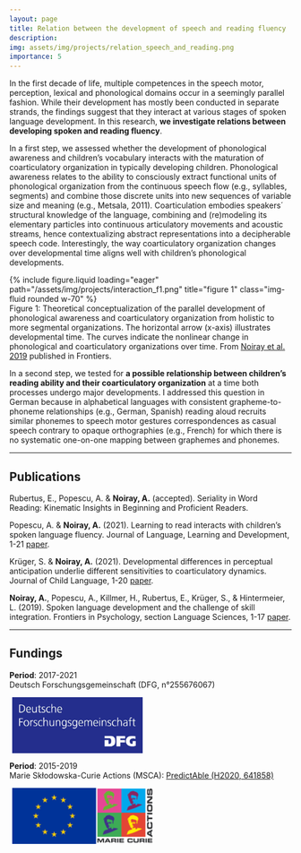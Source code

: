 ```yaml
---
layout: page
title: Relation between the development of speech and reading fluency
description:
img: assets/img/projects/relation_speech_and_reading.png
importance: 5
---
```


In the first decade of life, multiple competences in the speech motor, perception, lexical and phonological domains occur in a seemingly parallel fashion. While their development has mostly been conducted in separate strands, the findings suggest that they interact at various stages of spoken language development. In this research, **we investigate relations between developing spoken and reading fluency**.

In a first step, we assessed whether the development of phonological awareness and children’s vocabulary interacts with the maturation of coarticulatory organization in typically developing children.
Phonological awareness relates to the ability to consciously extract functional units of phonological organization from the continuous speech flow (e.g., syllables, segments) and combine those discrete units into new sequences of variable size and meaning (e.g., Metsala, 2011). Coarticulation embodies speakers´ structural knowledge of the language, combining and (re)modeling its elementary particles into continuous articulatory movements and acoustic streams, hence contextualizing abstract representations into a decipherable speech code. Interestingly, the way coarticulatory organization changes over developmental time aligns well with children’s phonological developments.

<div class="row">
    <div style="max-width:800px; margin:auto;" class="">
        {% include figure.liquid loading="eager" path="/assets/img/projects/interaction_f1.png" title="figure 1"
        class="img-fluid rounded w-70"
        %}
    </div>
</div>
<div class="caption">
    Figure 1: Theoretical conceptualization of the parallel development of phonological awareness and coarticulatory organization from holistic to more segmental organizations. The horizontal arrow (x-axis) illustrates developmental time. The curves indicate the nonlinear change in phonological and coarticulatory organizations over time. From <a href="https://www.frontiersin.org/journals/psychology/articles/10.3389/fpsyg.2019.02777/full?utm_source=Email_to_authors_&utm_medium=Email&utm_content=T1_11.5e1_author&utm_campaign=Email_publication&field=&journalName=Frontiers_in_Psychology&id=470799">Noiray et al. 2019</a> published in Frontiers.
</div>

In a second step, we tested for **a possible relationship between children’s reading ability and their coarticulatory organization** at a time both processes undergo major developments. I addressed this question in German because in alphabetical languages with consistent grapheme-to-phoneme relationships (e.g., German, Spanish) reading aloud recruits similar phonemes to speech motor gestures correspondences as casual speech contrary to opaque orthographies (e.g., French) for which there is no systematic one-on-one mapping between graphemes and phonemes.

---

<!-- Publications -->

## Publications

Rubertus, E., Popescu, A. & **Noiray, A.** (accepted). Seriality in Word Reading: Kinematic Insights in Beginning and Proficient Readers.

Popescu, A. & **Noiray, A.** (2021). Learning to read interacts with children’s spoken language fluency. Journal of Language, Learning and Development, 1-21 [paper](https://www.tandfonline.com/doi/full/10.1080/15475441.2021.1941032?src=).

Krüger, S. & **Noiray, A.** (2021). Developmental differences in perceptual anticipation underlie different sensitivities to coarticulatory dynamics. Journal of Child Language, 1-20 [paper](https://www.cambridge.org/core/journals/journal-of-child-language/article/developmental-differences-in-perceptual-anticipation-underlie-different-sensitivities-to-coarticulatory-dynamics/92C7BEF5A7FECED2AE1A96C404CD5C51).

**Noiray, A.**, Popescu, A., Killmer, H., Rubertus, E., Krüger, S., & Hintermeier, L. (2019). Spoken language development and the challenge of skill integration. Frontiers in Psychology, section Language Sciences, 1-17 [paper](https://www.frontiersin.org/journals/psychology/articles/10.3389/fpsyg.2019.02777/full?utm_source=Email_to_authors_&utm_medium=Email&utm_content=T1_11.5e1_author&utm_campaign=Email_publication&field=&journalName=Frontiers_in_Psychology&id=470799).

---

<!-- Financements -->

## Fundings

**Period**: 2017-2021  
 Deutsch Forschungsgemeinschaft (DFG, n°255676067)

<img src="/assets/img/fundings/DeutschForschungsgemeinschaft.jpeg" alt="logo" style="height:100px; vertical-align:middle; margin-left:5px;">

**Period**: 2015-2019  
 Marie Skłodowska-Curie Actions (MSCA): [PredictAble (H2020, 641858)](https://www.uni-potsdam.de/en/predictable/index)

 <img src="/assets/img/fundings/MarieCurieActions.png" alt="logo" style="height:100px; vertical-align:middle; margin-left:5px;">
